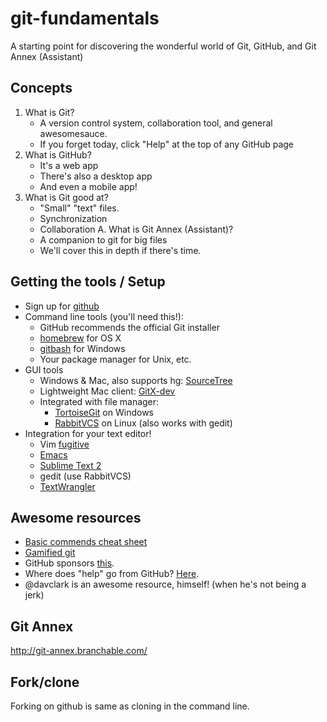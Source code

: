 git-fundamentals
================

A starting point for discovering the wonderful world of Git, GitHub, and Git
Annex (Assistant)

## Concepts

1. What is Git?
	- A version control system, collaboration tool, and general awesomesauce.
    - If you forget today, click "Help" at the top of any GitHub page
2. What is GitHub?
    - It's a web app
    - There's also a desktop app
    - And even a mobile app!
3. What is Git good at?
    - "Small" "text" files.
    - Synchronization
    - Collaboration
A. What is Git Annex (Assistant)?
    - A companion to git for big files
    - We'll cover this in depth if there's time.

## Getting the tools / Setup

 - Sign up for [github](https://github.com)
 - Command line tools (you'll need this!):
    - GitHub recommends the official Git installer
    - [homebrew](http://brew.sh) for OS X
    - [gitbash](http://msysgit.github.io/) for Windows
    - Your package manager for Unix, etc.
 - GUI tools
    - Windows & Mac, also supports hg: [SourceTree](http://www.sourcetreeapp.com/)
    - Lightweight Mac client: [GitX-dev](http://rowanj.github.io/gitx/)
    - Integrated with file manager:
        - [TortoiseGit](https://code.google.com/p/tortoisegit/) on Windows
        - [RabbitVCS](http://rabbitvcs.org/) on Linux (also works with gedit)
 - Integration for your text editor!
    - Vim [fugitive](https://github.com/tpope/vim-fugitive)
    - [Emacs](http://www.emacswiki.org/emacs/Git)
    - [Sublime Text 2](https://github.com/kemayo/sublime-text-git)
    - gedit (use RabbitVCS)
    - [TextWrangler](https://github.com/boxen/puppet-textwrangler)

## Awesome resources

 - [Basic commends cheat sheet](https://confluence.atlassian.com/display/STASH/Basic+Git+commands)
 - [Gamified git](http://pcottle.github.io/learnGitBranching/)
 - GitHub sponsors [this](http://try.github.io/).
 - Where does "help" go from GitHub? [Here](http://help.github.io).
 - @davclark is an awesome resource, himself!
   (when he's not being a jerk)

## Git Annex

http://git-annex.branchable.com/

## Fork/clone

Forking on github is same as cloning in the command line.

